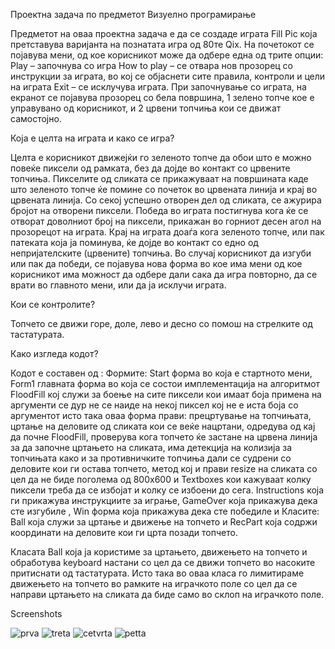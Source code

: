 Проектна задача по предметот Визуелно програмирање


Предметот на оваа проектна задача е да се создаде играта Fill Pic која претставува варијанта на познатата игра од 80те Qix. 
На почетокот се појавува мени, од кое корисникот може да одбере една од трите опции:  
Play – започнува со игрa 
How to play – се отвара нов прозорец со инструкции за играта, во кој се објаснети сите правила, контроли и цели на играта
 Exit –  се исклучува играта.
При започнување со играта, на екранот се појавува прозорец со бела површина,  1 зелено топче кое е управувано од корисникот, и 2 црвени топчиња кои се движат самостојно.

Која е целта на играта и како се игра?

Целта е корисникот движејќи го зеленото топче  да обои што е можно повеќе пиксели од рамката, без да дојде во контакт со црвените топчиња. Пикселите од сликата се прикажуваат на површината каде што зеленото топче ќе помине со почеток во црвената линија и крај во црвената линија. 
Со секој успешно отворен дел од сликата, се ажурира бројот на отворени пиксели. 
Победа во играта постигнува кога ќе се отворат доволниот број на пиксели, прикажан во горниот десен агол на прозорецот на играта.
Крај на играта доаѓа кога зеленото топче, или пак патеката која ја поминува, ќе дојде во контакт со едно од непријателските (црвените) топчиња.
Во случај корисникот да изгуби или пак да победи, се појавува нова форма во кое има мени од кое корисникот има можност да одбере дали сака да игра повторно, да се врати во главното мени, или да ја исклучи играта.

Кои се контролите?

Топчето се движи горе, доле, лево и десно со помош на стрелките од тастатурата.

Како изгледа кодот?

Кодот е составен од :
 Формите:  Start форма во која е стартното мени, Form1 главната форма во која се состои имплементација на алгоритмот FloodFill кој служи за боење на сите пиксели кои имаат боја примена на аргументи се дур не се наиде на некој пиксел кој не е иста боја со аргументот исто така оваа форма прави: прецртување на топчињата, цртање на деловите од сликата кои се веќе нацртани, одредува од кај да почне FloodFill, проверува кога топчето ќе застане на црвена линија за да започне цртањето на сликата, има детекција на колизија за топчињата како и за противничките топчиња дали се судрени со деловите кои ги остава топчето, метод кој и прави resize на сликата со цел да не биде поголема од 800x600 и Textboxes кои кажуваат колку пиксели треба да се избојат и колку се избоени до сега. Instructions која ги прикажува инструкциите за играње, GameOver која прикажува дека сте изгубиле , Win форма која прикажува дека сте победиле  и Класите: Ball која служи за цртање и движење на топчето и RecPart која содржи координати на деловите кои ги црта позади топчето.

Класата Ball која ја користиме за цртањето, движењето на топчето и обработува keyboard настани со цел да се движи топчето во насоките притиснати од тастатурата. Исто така во оваа класа го лимитираме движењето на топчето во рамките на играчкото поле со цел да се направи цртањето на сликата да биде само во склоп на играчкото поле.

Screenshots

![prva](https://cloud.githubusercontent.com/assets/18718511/15269542/7f616182-1a02-11e6-93cf-ef2e0052c4a2.png)
![treta](https://cloud.githubusercontent.com/assets/18718511/15269543/7f63774c-1a02-11e6-99c8-b6c0a363d420.png)
![cetvrta](https://cloud.githubusercontent.com/assets/18718511/15269544/7f65e0ae-1a02-11e6-8c80-86461baba31a.png)
![petta](https://cloud.githubusercontent.com/assets/18718511/15269545/7f6a4a18-1a02-11e6-8693-0e2510919cdf.png)
